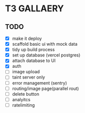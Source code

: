 # T3 GALLAERY

## TODO

- [x] make it deploy
- [x] scaffold basic ui with mock data
- [x] tidy up build process
- [x] set up database (vercel postgres)
- [x] attach database to UI
- [x] auth
- [ ] image upload
- [ ] taint server only
- [ ] error management (sentry)
- [ ] routing/image page(parallel rout)
- [ ] delete button
- [ ] analyitcs
- [ ] ratelimiting
